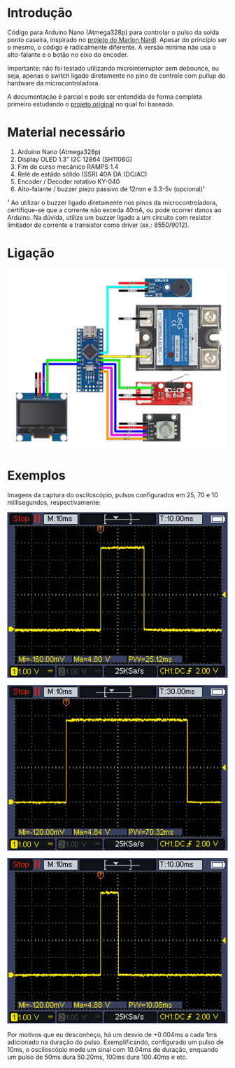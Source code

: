 # Introdução
Código para Arduino Nano (Atmega328p) para controlar o pulso da solda ponto caseira, inspirado no [projeto do Marlon Nardi](https://marlonnardi.com/2023/12/03/como-fazer-solda-ponto-profissional-para-baterias-18650-e-mais-construa-sua-propria-bicicleta-eletrica-1/). Apesar do princípio ser o mesmo, o código é radicalmente diferente. A versão mínima não usa o alto-falante e o botão no eixo do encoder.

Importante: não foi testado utilizando microinterruptor sem debounce, ou seja, apenas o switch ligado diretamente no pino de controle com pullup do hardware da microcontroladora.

A documentação é parcial e pode ser entendida de forma completa primeiro estudando o [projeto original](https://marlonnardi.com/2023/12/03/como-fazer-solda-ponto-profissional-para-baterias-18650-e-mais-construa-sua-propria-bicicleta-eletrica-1/) no qual foi baseado.

# Material necessário
1. Arduino Nano (Atmega328p)
2. Display OLED 1.3" I2C 12864 (SH1106G)
3. Fim de curso mecânico RAMPS 1.4
4. Relé de estádo sólido (SSR) 40A DA (DC/AC)
5. Encoder / Decoder rotativo KY-040
6. Alto-falante / buzzer piezo passivo de 12mm e 3.3-5v (opcional)¹

¹ Ao utilizar o buzzer ligado diretamente nos pinos da microcontroladora, certifique-se que a corrente não exceda 40mA, ou pode ocorrer danos ao Arduino. Na dúvida, utilize um buzzer ligado a um circuito com resistor limitador de corrente e transistor como driver (ex.: 8550/9012).

# Ligação

![SCH](images/SCH.PNG)

# Exemplos 
Imagens da captura do osciloscópio, pulsos configurados em 25, 70 e 10 millisegundos, respectivamente:

![25ms](images/IMAGE1.PNG)

![70ms](images/IMAGE2.PNG)

![10ms](images/IMAGE3.PNG)

Por motivos que eu desconheço, há um desvio de +0.004ms a cada 1ms adicionado na duração do pulso. Exemplificando, configurado um pulso de 10ms, o osciloscópio mede um sinal com 10.04ms de duração, enquando um pulso de 50ms dura 50.20ms, 100ms dura 100.40ms e etc.
